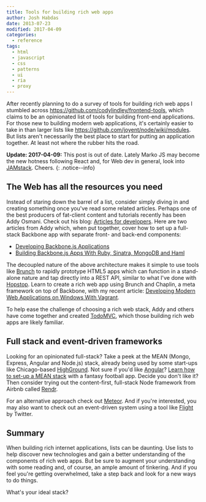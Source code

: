 ```yaml
---
title: Tools for building rich web apps
author: Josh Habdas
date: 2013-07-23
modified: 2017-04-09
categories:
  - reference
tags:
  - html
  - javascript
  - css
  - patterns
  - ui
  - ria
  - proxy
---
```


After recently planning to do a survey of tools for building rich web apps I stumbled across <https://github.com/codylindley/frontend-tools>, which claims to be an opinionated list of tools for building front-end applications. For those new to building modern web applications, it's certainly easier to take in than larger lists like <https://github.com/joyent/node/wiki/modules>. But lists aren't necessarily the best place to start for putting an application together. At least not where the rubber hits the road.

**Update: 2017-04-09:** This post is out of date. Lately Marko JS may become the new hotness following React and, for Web dev in general, look into [JAMstack](https://jamstack.org/). Cheers.
{: .notice--info}

## The Web has all the resources you need

Instead of staring down the barrel of a list, consider simply diving in and creating something once you've read some related articles. Perhaps one of the best producers of fat-client content and tutorials recently has been Addy Osmani. Check out his blog: [Articles for developers][1]. Here are two articles from Addy which, when put together, cover how to set up a full-stack Backbone app with separate front- and back-end components:

- [Developing Backbone.js Applications][2]
- [Building Backbone.js Apps With Ruby, Sinatra, MongoDB and Haml][3]

The decoupled nature of the above architecture makes it simple to use tools like [Brunch][4] to rapidly prototype HTML5 apps which can function in a stand-alone nature and tap directly into a REST API, similar to what I've done with [Hopstop][5]. Learn to create a rich web app using Brunch and Chaplin, a meta framework on top of Backbone, with my recent article: [Developing Modern Web Applications on Windows With Vagrant][6].

To help ease the challenge of choosing a rich web stack, Addy and others have come together and created [TodoMVC][7], which those building rich web apps are likely familiar.

## Full stack and event-driven frameworks

Looking for an opinionated full-stack? Take a peek at the MEAN (Mongo, Express, Angular and Node.js) stack, already being used by some start-ups like Chicago-based <a href="http://www.highground.com/" rel="nofollow">HighGround</a>. Not sure if you'd like [Angular][8]? [Learn how to set-up a MEAN stack][9] with a fantasy football app. Decide you don't like it? Then consider trying out the content-first, full-stack Node framework from Airbnb called [Rendr][12].

For an alternative approach check out [Meteor][10]. And if you're interested, you may also want to check out an event-driven system using a tool like [Flight][11] by Twitter.

## Summary

When building rich internet applications, lists can be daunting. Use lists to help discover new technologies and gain a better understanding of the components of rich web apps. But be sure to augment your understanding with some reading and, of course, an ample amount of tinkering. And if you feel you're getting overwhelmed, take a step back and look for a new ways to do things.

What's your ideal stack?

 [1]: http://addyosmani.com/
 [2]: http://addyosmani.github.io/backbone-fundamentals/
 [3]: http://addyosmani.com/blog/building-backbone-js-apps-with-ruby-sinatra-mongodb-and-haml/
 [4]: http://brunch.io/
 [5]: https://github.com/jhabdas/hopstop
 [6]: /developing-modern-web-applications-on-windows-vagrant/
 [7]: http://todomvc.com/
 [8]: http://angularjs.org/
 [9]: http://www.thinkster.io/pick/GUIDJbpIie/angularjs-tutorial-learn-to-build-modern-web-apps
 [10]: http://www.meteor.com/
 [11]: http://twitter.github.io/flight/
 [12]: https://github.com/airbnb/rendr
